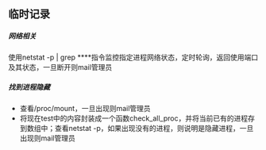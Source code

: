 ## 临时记录

##### 网络相关

使用netstat -p | grep ****指令监控指定进程网络状态，定时轮询，返回使用端口及其状态，一旦断开则mail管理员

##### 找到进程隐藏

+ 查看/proc/mount，一旦出现则mail管理员
+ 将现在test中的内容封装成一个函数check_all_proc，并将当前已有的进程存到数组中；查看netstat -p，如果出现没有的进程，则说明是隐藏进程，一旦出现则mail管理员
